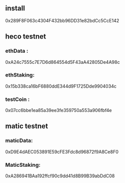 ## install
0x289F8F063c4304F432bb96DD31e82bdCc5CcE142

## heco testnet
### ethData :
0xA24c7555c7E7D6d864554d5F43aA42805De4A98c
### ethStaking:
0x15b338ca16bF6880ddE344d9F1725Dde9904034c
### testCoin : 
0x07cc6bbe1ea85a39ee3fe359750a553a906fbf4e

## matic testnet
### maticData: 
0xD9E4dAEC053891E59cFE3Fdc8d96872f9A8Ce8F0
### MaticStaking:
0xA286941BAa192ffcf90c9dd41d8B99B39abDdC08

